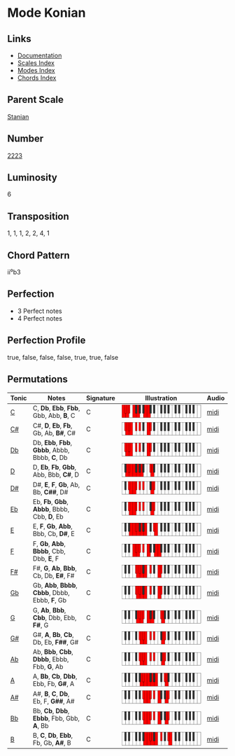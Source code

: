 # Mode Konian

## Links

- [Documentation](README.md)
- [Scales Index](Scales.md)
- [Modes Index](Modes.md)
- [Chords Index](Chords.md)

## Parent Scale

[Stanian](ScaleStanian.md)

## Number

[2223](https://ianring.com/musictheory/scales/2223)

## Luminosity

6

## Transposition

1, 1, 1, 2, 2, 4, 1

## Chord Pattern

ii⁰b3

## Perfection

- 3 Perfect notes
- 4 Perfect notes

## Perfection Profile

true, false, false, false, true, true, false

## Permutations

| Tonic | Notes | Signature | Illustration | Audio |
|-------|-------|-----------|--------------|-------|
| [C](ModeCNaturalKonian.md) | C, **Db**, **Ebb**, **Fbb**, Gbb, Abb, **B**, C | C | ![CNaturalKonian](ModeCNaturalKonian.png) | [midi](https://github.com/edipermadi/music/blob/main/docs/ModeCNaturalKonian.mid?raw=true) |
| [C#](ModeCSharpKonian.md) | C#, **D**, **Eb**, **Fb**, Gb, Ab, **B#**, C# | C | ![CSharpKonian](ModeCSharpKonian.png) | [midi](https://github.com/edipermadi/music/blob/main/docs/ModeCSharpKonian.mid?raw=true) |
| [Db](ModeDFlatKonian.md) | Db, **Ebb**, **Fbb**, **Gbbb**, Abbb, Bbbb, **C**, Db | C | ![DFlatKonian](ModeDFlatKonian.png) | [midi](https://github.com/edipermadi/music/blob/main/docs/ModeDFlatKonian.mid?raw=true) |
| [D](ModeDNaturalKonian.md) | D, **Eb**, **Fb**, **Gbb**, Abb, Bbb, **C#**, D | C | ![DNaturalKonian](ModeDNaturalKonian.png) | [midi](https://github.com/edipermadi/music/blob/main/docs/ModeDNaturalKonian.mid?raw=true) |
| [D#](ModeDSharpKonian.md) | D#, **E**, **F**, **Gb**, Ab, Bb, **C##**, D# | C | ![DSharpKonian](ModeDSharpKonian.png) | [midi](https://github.com/edipermadi/music/blob/main/docs/ModeDSharpKonian.mid?raw=true) |
| [Eb](ModeEFlatKonian.md) | Eb, **Fb**, **Gbb**, **Abbb**, Bbbb, Cbb, **D**, Eb | C | ![EFlatKonian](ModeEFlatKonian.png) | [midi](https://github.com/edipermadi/music/blob/main/docs/ModeEFlatKonian.mid?raw=true) |
| [E](ModeENaturalKonian.md) | E, **F**, **Gb**, **Abb**, Bbb, Cb, **D#**, E | C | ![ENaturalKonian](ModeENaturalKonian.png) | [midi](https://github.com/edipermadi/music/blob/main/docs/ModeENaturalKonian.mid?raw=true) |
| [F](ModeFNaturalKonian.md) | F, **Gb**, **Abb**, **Bbbb**, Cbb, Dbb, **E**, F | C | ![FNaturalKonian](ModeFNaturalKonian.png) | [midi](https://github.com/edipermadi/music/blob/main/docs/ModeFNaturalKonian.mid?raw=true) |
| [F#](ModeFSharpKonian.md) | F#, **G**, **Ab**, **Bbb**, Cb, Db, **E#**, F# | C | ![FSharpKonian](ModeFSharpKonian.png) | [midi](https://github.com/edipermadi/music/blob/main/docs/ModeFSharpKonian.mid?raw=true) |
| [Gb](ModeGFlatKonian.md) | Gb, **Abb**, **Bbbb**, **Cbbb**, Dbbb, Ebbb, **F**, Gb | C | ![GFlatKonian](ModeGFlatKonian.png) | [midi](https://github.com/edipermadi/music/blob/main/docs/ModeGFlatKonian.mid?raw=true) |
| [G](ModeGNaturalKonian.md) | G, **Ab**, **Bbb**, **Cbb**, Dbb, Ebb, **F#**, G | C | ![GNaturalKonian](ModeGNaturalKonian.png) | [midi](https://github.com/edipermadi/music/blob/main/docs/ModeGNaturalKonian.mid?raw=true) |
| [G#](ModeGSharpKonian.md) | G#, **A**, **Bb**, **Cb**, Db, Eb, **F##**, G# | C | ![GSharpKonian](ModeGSharpKonian.png) | [midi](https://github.com/edipermadi/music/blob/main/docs/ModeGSharpKonian.mid?raw=true) |
| [Ab](ModeAFlatKonian.md) | Ab, **Bbb**, **Cbb**, **Dbbb**, Ebbb, Fbb, **G**, Ab | C | ![AFlatKonian](ModeAFlatKonian.png) | [midi](https://github.com/edipermadi/music/blob/main/docs/ModeAFlatKonian.mid?raw=true) |
| [A](ModeANaturalKonian.md) | A, **Bb**, **Cb**, **Dbb**, Ebb, Fb, **G#**, A | C | ![ANaturalKonian](ModeANaturalKonian.png) | [midi](https://github.com/edipermadi/music/blob/main/docs/ModeANaturalKonian.mid?raw=true) |
| [A#](ModeASharpKonian.md) | A#, **B**, **C**, **Db**, Eb, F, **G##**, A# | C | ![ASharpKonian](ModeASharpKonian.png) | [midi](https://github.com/edipermadi/music/blob/main/docs/ModeASharpKonian.mid?raw=true) |
| [Bb](ModeBFlatKonian.md) | Bb, **Cb**, **Dbb**, **Ebbb**, Fbb, Gbb, **A**, Bb | C | ![BFlatKonian](ModeBFlatKonian.png) | [midi](https://github.com/edipermadi/music/blob/main/docs/ModeBFlatKonian.mid?raw=true) |
| [B](ModeBNaturalKonian.md) | B, **C**, **Db**, **Ebb**, Fb, Gb, **A#**, B | C | ![BNaturalKonian](ModeBNaturalKonian.png) | [midi](https://github.com/edipermadi/music/blob/main/docs/ModeBNaturalKonian.mid?raw=true) |
